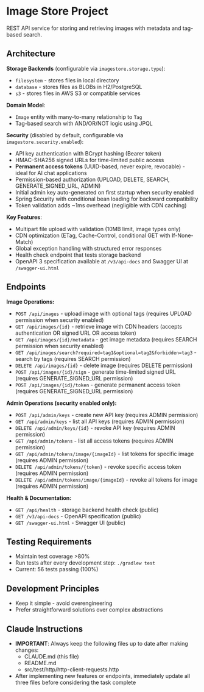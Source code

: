 # Image Store Project

REST API service for storing and retrieving images with metadata and tag-based search.

## Architecture

**Storage Backends** (configurable via `imagestore.storage.type`):
- `filesystem` - stores files in local directory
- `database` - stores files as BLOBs in H2/PostgreSQL
- `s3` - stores files in AWS S3 or compatible services

**Domain Model**:
- `Image` entity with many-to-many relationship to `Tag`
- Tag-based search with AND/OR/NOT logic using JPQL

**Security** (disabled by default, configurable via `imagestore.security.enabled`):
- API key authentication with BCrypt hashing (Bearer token)
- HMAC-SHA256 signed URLs for time-limited public access
- **Permanent access tokens** (UUID-based, never expire, revocable) - ideal for AI chat applications
- Permission-based authorization (UPLOAD, DELETE, SEARCH, GENERATE_SIGNED_URL, ADMIN)
- Initial admin key auto-generated on first startup when security enabled
- Spring Security with conditional bean loading for backward compatibility
- Token validation adds ~1ms overhead (negligible with CDN caching)

**Key Features**:
- Multipart file upload with validation (10MB limit, image types only)
- CDN optimization (ETag, Cache-Control, conditional GET with If-None-Match)
- Global exception handling with structured error responses
- Health check endpoint that tests storage backend
- OpenAPI 3 specification available at `/v3/api-docs` and Swagger UI at `/swagger-ui.html`

## Endpoints

**Image Operations:**
- `POST /api/images` - upload image with optional tags (requires UPLOAD permission when security enabled)
- `GET /api/images/{id}` - retrieve image with CDN headers (accepts authentication OR signed URL OR access token)
- `GET /api/images/{id}/metadata` - get image metadata (requires SEARCH permission when security enabled)
- `GET /api/images/search?required=tag1&optional=tag2&forbidden=tag3` - search by tags (requires SEARCH permission)
- `DELETE /api/images/{id}` - delete image (requires DELETE permission)
- `POST /api/images/{id}/sign` - generate time-limited signed URL (requires GENERATE_SIGNED_URL permission)
- `POST /api/images/{id}/token` - generate permanent access token (requires GENERATE_SIGNED_URL permission)

**Admin Operations (security enabled only):**
- `POST /api/admin/keys` - create new API key (requires ADMIN permission)
- `GET /api/admin/keys` - list all API keys (requires ADMIN permission)
- `DELETE /api/admin/keys/{id}` - revoke API key (requires ADMIN permission)
- `GET /api/admin/tokens` - list all access tokens (requires ADMIN permission)
- `GET /api/admin/tokens/image/{imageId}` - list tokens for specific image (requires ADMIN permission)
- `DELETE /api/admin/tokens/{token}` - revoke specific access token (requires ADMIN permission)
- `DELETE /api/admin/tokens/image/{imageId}` - revoke all tokens for image (requires ADMIN permission)

**Health & Documentation:**
- `GET /api/health` - storage backend health check (public)
- `GET /v3/api-docs` - OpenAPI specification (public)
- `GET /swagger-ui.html` - Swagger UI (public)

## Testing Requirements
- Maintain test coverage >80%
- Run tests after every development step: `./gradlew test`
- Current: 56 tests passing (100%)

## Development Principles
- Keep it simple - avoid overengineering
- Prefer straightforward solutions over complex abstractions

## Claude Instructions
- **IMPORTANT**: Always keep the following files up to date after making changes:
  - CLAUDE.md (this file)
  - README.md
  - src/test/http/http-client-requests.http
- After implementing new features or endpoints, immediately update all three files before considering the task complete
